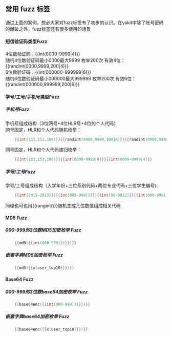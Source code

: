 

## 常用 fuzz 标签

通过上面的案例，想必大家对fuzz标签有了初步的认识。在yakit中除了账号密码的爆破之外，fuzz标签还有很多使用的场景

#### 短信验证码类型Fuzz

4位数验证码：{{int(0000-9999|4)}}\
随机4位数验证码最小0000最大9999 枚举200次 有效4位：{{randint(0000,9999,200|4)}}\
6位数验证码：{{int(000000-999999|6)}}\
随机6位数验证码最小000000最大999999 枚举200次 有效6位：{{randint(000000,999999,200|6)}}

#### 学号/工号/手机号类型Fuzz

##### 手机号Fuzz

手机号组成结构（3位网号+4位HLR号+4位的个人代码）\
网号固定，HLR和个人代码随机枚举：

```go
	{{int(133,153,180)}}{{randint(0000,9999,100|4)}}{{randint(0000,9999,100|4)}}
```

网号固定，HLR和个人代码递归枚举：

```go
	{{int(133,153,180)}}{{int(0000-9999|4)}}{{int(0000-9999|4)}}
```

##### 学号/工号Fuzz

学号/工号组成结构（入学年份+三位系别代码+两位专业代码+三位学生编号):

```go
	{{int(2015-2023)}}{{int(000-999|3)}}{{int(00-99|2)}}{{int(000-999|3)}}
```

同理也可也用{{rangint()}}随机生成几位数值组成相关代码

#### MD5 Fuzz

##### 000-999的3位数MD5加密枚举 Fuzz

```go
	{{md5({{int(000-999|3)}})}}
```

##### 嵌套字典MD5加密枚举 Fuzz

```go
	{{md5({{x(user_top10)}})}}
```

#### Base64 Fuzz

##### 000-999的3位数base64加密枚举 Fuzz

```go
	{{base64enc({{int(000-999|3)}})}}
```

##### 嵌套字典base64加密枚举 Fuzz

```go
	{{base64enc({{x(user_top10)}})}}
```

